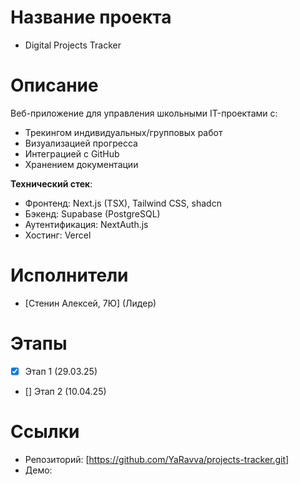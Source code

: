 # Название проекта
- Digital Projects Tracker

# Описание  
Веб-приложение для управления школьными IT-проектами с:
- Трекингом индивидуальных/групповых работ
- Визуализацией прогресса
- Интеграцией с GitHub
- Хранением документации

**Технический стек**:
- Фронтенд: Next.js (TSX), Tailwind CSS, shadcn
- Бэкенд: Supabase (PostgreSQL)
- Аутентификация: NextAuth.js
- Хостинг: Vercel

# Исполнители  
- [Стенин Алексей, 7Ю] (Лидер) 

# Этапы  
- [x] Этап 1 (29.03.25)  
- [] Этап 2 (10.04.25) 

# Ссылки  
- Репозиторий: [https://github.com/YaRavva/projects-tracker.git]  
- Демо: 